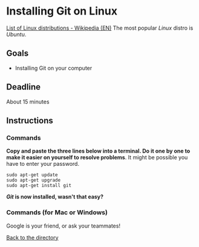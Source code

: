 # Installing Git on Linux

[List of Linux distributions - Wikipedia (EN)](https://en.wikipedia.org/wiki/List_of_Linux_distributions) The most popular _Linux_ distro is _Ubuntu_.

## Goals

- Installing Git on your computer

## Deadline

About 15 minutes

## Instructions

### Commands

**Copy and paste the three lines below into a terminal. Do it one by one to make it easier on yourself to resolve problems**.
It might be possible you have to enter your password.

```shell
sudo apt-get update
sudo apt-get upgrade
sudo apt-get install git
```

**_Git_ is now installed, wasn't that easy?**

### Commands (for Mac or Windows)

Google is your friend, or ask your teammates!

[Back to the directory](./)
